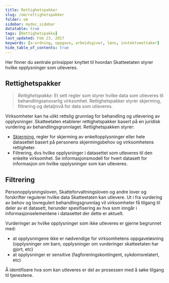 ```yaml
---
title: Rettighetspakker
slug: /om/rettighetspakker
folder: om
sidebar: mydoc_sidebar
datatable: true
tags: [Rettighetspakke]
last_updated: Feb 23, 2017
keywords: [a-ordning, oppgave, arbeidsgiver, lønn, inntektsmottaker]
hide_table_of_contents: true
---
```

<summary>Her finner du sentrale prinsipper knyttet til hvordan Skatteetaten styrer hvilke opplysninger som utleveres.</summary>

## Rettighetspakker

> *Rettighetspakke:* Et sett regler som styrer hvilke data som utleveres til behandlingsansvarlig virksomhet. Rettighetspakker styrer skjerming, filtrering og detaljnivå for data som utleveres.

Virksomheter kan ha ulikt rettslig grunnlag for behandling og utlevering av opplysninger. Skatteetaten etablerer rettighetspakker basert på en juridisk vurdering av behandlingsgrunnlaget. Rettighetspakken styrer:

 * [Skjerming](./skjerming.md), regler for skjerming av enkeltopplysninger eller hele datasettet basert på personens skjermingsbehov og virksomhetens rettigheter.   
 * Filtrering, dvs hvilke opplysninger i datasettet som utleveres til den enkelte virksomhet. Se informasjonsmodell for hvert datasett for informasjon om hvilke opplysninger som kan utleveres.
 
## Filtrering

Personopplysningsloven, Skatteforvaltningsloven og andre lover og forskrifter regulerer hvilke data Skatteetaten kan utlevere. Ut i fra vurdering av behov og lovregulert behandlingsgrunnlag vil virksomheter få tilgang til deler av et datasett, herunder spesifisering av hva som inngår i informasjonselementene i datasettet der dette er aktuelt.

Vurderinger av hvilke opplysninger som ikke utleveres er gjerne begrunnet med:
 * at opplysningene ikke er nødvendige for virksomhetens oppgaveløsning (opplysninger om barn, opplysninger om vurderinger skatteetaten har gjort, etc)
 * at opplysninger er sensitive (fagforeningskontingent, sykdomsrelatert, etc)

Å identifisere hva som kan utleveres er del av prosessen med å søke tilgang til tjenestene.


